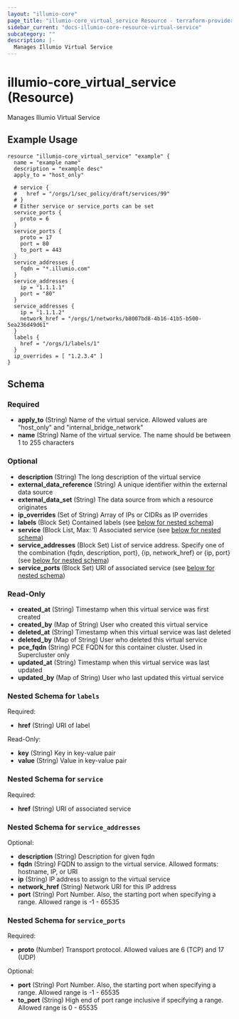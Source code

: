 ```yaml
---
layout: "illumio-core"
page_title: "illumio-core_virtual_service Resource - terraform-provider-illumio-core"
sidebar_current: "docs-illumio-core-resource-virtual-service"
subcategory: ""
description: |-
  Manages Illumio Virtual Service
---
```


# illumio-core_virtual_service (Resource)

Manages Illumio Virtual Service

Example Usage
------------

```hcl
resource "illumio-core_virtual_service" "example" {
  name = "example name"
  description = "example desc"
  apply_to = "host_only"
  
  # service {
  #   href = "/orgs/1/sec_policy/draft/services/99"
  # }
  # Either service or service_ports can be set
  service_ports {
    proto = 6
  }
  service_ports {
    proto = 17
    port = 80
    to_port = 443
  }
  service_addresses {
    fqdn = "*.illumio.com"
  }
  service_addresses {
    ip = "1.1.1.1"
    port = "80"
  }
  service_addresses {
    ip = "1.1.1.2"
    network_href = "/orgs/1/networks/b8007bd8-4b16-41b5-b500-5ea236d49d61"
  }
  labels {
    href = "/orgs/1/labels/1"
  }
  ip_overrides = [ "1.2.3.4" ]
}

```

## Schema

### Required

- **apply_to** (String) Name of the virtual service. Allowed values are "host_only" and "internal_bridge_network"
- **name** (String) Name of the virtual service. The name should be between 1 to 255 characters

### Optional

- **description** (String) The long description of the virtual service
- **external_data_reference** (String) A unique identifier within the external data source
- **external_data_set** (String) The data source from which a resource originates
- **ip_overrides** (Set of String) Array of IPs or CIDRs as IP overrides
- **labels** (Block Set) Contained labels (see [below for nested schema](#nestedblock--labels))
- **service** (Block List, Max: 1) Associated service (see [below for nested schema](#nestedblock--service))
- **service_addresses** (Block Set) List of service address. Specify one of the combination {fqdn, description, port}, {ip, network_href} or {ip, port} (see [below for nested schema](#nestedblock--service_addresses))
- **service_ports** (Block Set) URI of associated service (see [below for nested schema](#nestedblock--service_ports))

### Read-Only

- **created_at** (String) Timestamp when this virtual service was first created
- **created_by** (Map of String) User who created this virtual service
- **deleted_at** (String) Timestamp when this virtual service was last deleted
- **deleted_by** (Map of String) User who deleted this virtual service
- **pce_fqdn** (String) PCE FQDN for this container cluster. Used in Supercluster only
- **updated_at** (String) Timestamp when this virtual service was last updated
- **updated_by** (Map of String) User who last updated this virtual service

<a id="nestedblock--labels"></a>
### Nested Schema for `labels`

Required:

- **href** (String) URI of label

Read-Only:

- **key** (String) Key in key-value pair
- **value** (String) Value in key-value pair


<a id="nestedblock--service"></a>
### Nested Schema for `service`

Required:

- **href** (String) URI of associated service


<a id="nestedblock--service_addresses"></a>
### Nested Schema for `service_addresses`

Optional:

- **description** (String) Description for given fqdn
- **fqdn** (String) FQDN to assign to the virtual service.  Allowed formats: hostname, IP, or URI
- **ip** (String) IP address to assign to the virtual service
- **network_href** (String) Network URI for this IP address
- **port** (String) Port Number. Also, the starting port when specifying a range. Allowed range is -1 - 65535


<a id="nestedblock--service_ports"></a>
### Nested Schema for `service_ports`

Required:

- **proto** (Number) Transport protocol. Allowed values are 6 (TCP) and 17 (UDP)

Optional:

- **port** (String) Port Number. Also, the starting port when specifying a range. Allowed range is -1 - 65535
- **to_port** (String) High end of port range inclusive if specifying a range. Allowed range is 0 - 65535